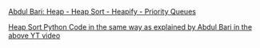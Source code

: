 [Abdul Bari: Heap - Heap Sort - Heapify - Priority Queues](https://www.youtube.com/watch?v=HqPJF2L5h9U&t=843s)

[Heap Sort Python Code in the same way as explained by Abdul Bari in the above YT video](https://www.geeksforgeeks.org/heap-sort/)